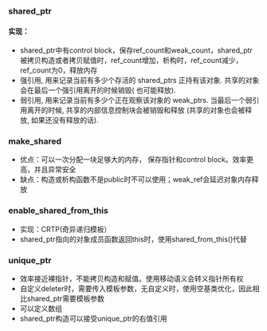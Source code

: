 ### shared_ptr

#### 实现：

- shared_ptr中有control block，保存ref_count和weak_count，shared_ptr被拷贝构造或者拷贝赋值时，ref_count增加，析构时，ref_count减少，ref_count为0，释放内存
- 强引用, 用来记录当前有多少个存活的 shared_ptrs 正持有该对象. 共享的对象会在最后一个强引用离开的时候销毁( 也可能释放).
- 弱引用, 用来记录当前有多少个正在观察该对象的 weak_ptrs. 当最后一个弱引用离开的时候, 共享的内部信息控制块会被销毁和释放 (共享的对象也会被释放, 如果还没有释放的话).

### make_shared

- 优点：可以一次分配一块足够大的内存， 保存指针和control block。效率更高，并且异常安全
- 缺点：构造或析构函数不是public时不可以使用；weak_ref会延迟对象内存释放

### enable_shared_from_this

- 实现：CRTP(奇异递归模板）
- shared_ptr指向的对象成员函数返回this时，使用shared_from_this()代替

### unique_ptr

- 效率接近裸指针，不能拷贝构造和赋值。使用移动语义会转义指针所有权
- 自定义deleter时，需要传入模板参数，无自定义时，使用空基类优化，因此相比shared_ptr需要模板参数
- 可以定义数组
- shared_ptr构造可以接受unique_ptr的右值引用
